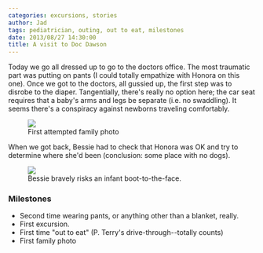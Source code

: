 ```yaml
---
categories: excursions, stories 
author: Jad
tags: pediatrician, outing, out to eat, milestones
date: 2013/08/27 14:30:00
title: A visit to Doc Dawson
---
```


Today we go all dressed up to go to the doctors office.  The most traumatic part was putting on pants (I could totally empathize with Honora on this one).  Once we got to the doctors, all gussied up, the first step was to disrobe to the diaper.  Tangentially, there's really no option here; the car seat requires that a baby's arms and legs be separate (i.e. no swaddling).  It seems there's a conspiracy against newborns traveling comfortably.

<figure>
<img src="/img/img_2087_medium.jpg" />
<figcaption class="width450">First attempted family photo</figcaption>
</figure>

When we got back, Bessie had to check that Honora was OK and try to determine where she'd been (conclusion: some place with no dogs).

<figure>
<img src="/img/img_2108_medium.jpg" />
<figcaption class="width450">Bessie bravely risks an infant boot-to-the-face.</figcaption>
</figure>


### Milestones
* Second time wearing pants, or anything other than a blanket, really.
* First excursion.
* First time "out to eat" (P. Terry's drive-through--totally counts)
* First family photo

